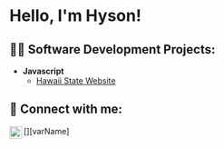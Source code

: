 <h1> Hello, I'm Hyson! </h1>

<h2>👨‍💻 Software Development Projects:</h2>

- <b>Javascript</b>
  - [Hawaii State Website](https://github.com/Hysk14/HawaiiStateWebsite)


<h2> 🤳 Connect with me:</h2>

[<img align="left" alt="Hysk14" width="22px" src="https://link.com/" />][varName]

[LinkedIn]: [https://www.link.com/](https://www.linkedin.com/in/hyson-kaio)

<!--
**Hysk14/Hysk14** is a ✨ _special_ ✨ repository because its `README.md` (this file) appears on your GitHub profile.

Here are some ideas to get you started:

- 🔭 I’m currently working on ...
- 🌱 I’m currently learning ...
- 👯 I’m looking to collaborate on ...
- 🤔 I’m looking for help with ...
- 💬 Ask me about ...
- 📫 How to reach me: ...
- 😄 Pronouns: ...
- ⚡ Fun fact: ...
-->

